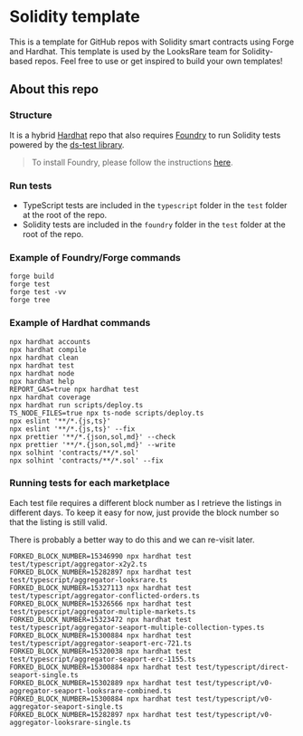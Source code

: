 # Solidity template

This is a template for GitHub repos with Solidity smart contracts using Forge and Hardhat. This template is used by the LooksRare team for Solidity-based repos. Feel free to use or get inspired to build your own templates!

## About this repo

### Structure

It is a hybrid [Hardhat](https://hardhat.org/) repo that also requires [Foundry](https://book.getfoundry.sh/index.html) to run Solidity tests powered by the [ds-test library](https://github.com/dapphub/ds-test/).

> To install Foundry, please follow the instructions [here](https://book.getfoundry.sh/getting-started/installation.html).

### Run tests

- TypeScript tests are included in the `typescript` folder in the `test` folder at the root of the repo.
- Solidity tests are included in the `foundry` folder in the `test` folder at the root of the repo.

### Example of Foundry/Forge commands

```shell
forge build
forge test
forge test -vv
forge tree
```

### Example of Hardhat commands

```shell
npx hardhat accounts
npx hardhat compile
npx hardhat clean
npx hardhat test
npx hardhat node
npx hardhat help
REPORT_GAS=true npx hardhat test
npx hardhat coverage
npx hardhat run scripts/deploy.ts
TS_NODE_FILES=true npx ts-node scripts/deploy.ts
npx eslint '**/*.{js,ts}'
npx eslint '**/*.{js,ts}' --fix
npx prettier '**/*.{json,sol,md}' --check
npx prettier '**/*.{json,sol,md}' --write
npx solhint 'contracts/**/*.sol'
npx solhint 'contracts/**/*.sol' --fix
```

### Running tests for each marketplace

Each test file requires a different block number as I retrieve the listings in different days.
To keep it easy for now, just provide the block number so that the listing is still valid.

There is probably a better way to do this and we can re-visit later.

```shell
FORKED_BLOCK_NUMBER=15346990 npx hardhat test test/typescript/aggregator-x2y2.ts
FORKED_BLOCK_NUMBER=15282897 npx hardhat test test/typescript/aggregator-looksrare.ts
FORKED_BLOCK_NUMBER=15327113 npx hardhat test test/typescript/aggregator-conflicted-orders.ts
FORKED_BLOCK_NUMBER=15326566 npx hardhat test test/typescript/aggregator-multiple-markets.ts
FORKED_BLOCK_NUMBER=15323472 npx hardhat test test/typescript/aggregator-seaport-multiple-collection-types.ts
FORKED_BLOCK_NUMBER=15300884 npx hardhat test test/typescript/aggregator-seaport-erc-721.ts
FORKED_BLOCK_NUMBER=15320038 npx hardhat test test/typescript/aggregator-seaport-erc-1155.ts
FORKED_BLOCK_NUMBER=15300884 npx hardhat test test/typescript/direct-seaport-single.ts
FORKED_BLOCK_NUMBER=15302889 npx hardhat test test/typescript/v0-aggregator-seaport-looksrare-combined.ts
FORKED_BLOCK_NUMBER=15300884 npx hardhat test test/typescript/v0-aggregator-seaport-single.ts
FORKED_BLOCK_NUMBER=15282897 npx hardhat test test/typescript/v0-aggregator-looksrare-single.ts
```
